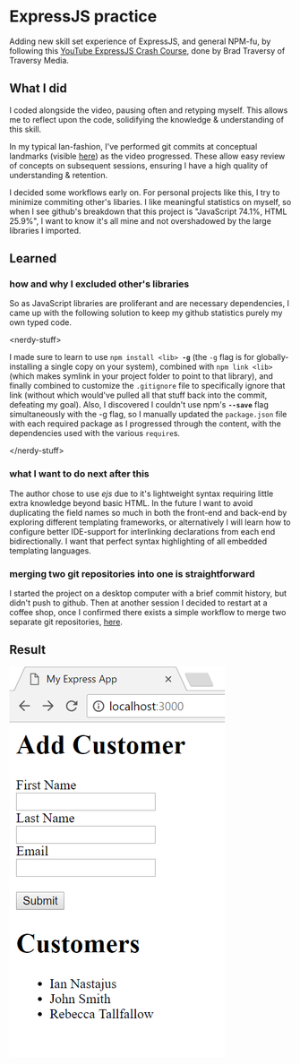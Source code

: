 # ExpressJS practice

Adding new skill set experience of ExpressJS, and general NPM-fu, by following this  [YouTube ExpressJS Crash Course]( https://www.youtube.com/watch?v=gnsO8-xJ8rs), done by Brad Traversy of Traversy Media. 


## What I did

I coded alongside the video, pausing often and retyping myself. This allows me to reflect upon the code, solidifying the knowledge & understanding of this skill.

In my typical Ian-fashion, I've performed git commits at conceptual landmarks (visible [here](https://github.com/nastajus/LearnExpressCrash/commits/master)) as the video progressed. These allow easy review of concepts on subsequent sessions, ensuring I have a high quality of understanding & retention. 

I decided some workflows early on. For personal projects like this, I try to minimize commiting other's libaries. I like meaningful statistics on myself, so when I see github's breakdown that this project is "JavaScript 74.1%,  HTML 25.9%", I want to know it's all mine and not overshadowed by the large libraries I imported. 


## Learned 

### how and why I excluded other's libraries

So as JavaScript libraries are proliferant and are necessary dependencies, I came up with the following solution to keep my github statistics purely my own typed code.

\<nerdy-stuff\>

I made sure to learn to use `npm install <lib> `**`-g`** (the `-g` flag is for globally-installing a single copy on your system), combined with `npm link <lib>` (which makes symlink in your project folder to point to that library), and finally combined to customize the `.gitignore` file to specifically ignore that link (without which would've pulled all that stuff back into the commit, defeating my goal). Also, I discovered I couldn't use npm's **`--save`** flag simultaneously with the -g flag, so I manually updated the `package.json` file with each required package as I progressed through the content, with the dependencies used with the various `require`s.

\</nerdy-stuff\>


### what I want to do next after this

The author chose to use *ejs* due to it's lightweight syntax requiring little extra knowledge beyond basic HTML. In the future I want to avoid duplicating the field names so much in both the front-end and back-end by exploring different templating frameworks, or alternatively I will learn how to configure better IDE-support for interlinking declarations from each end bidirectionally. I want that perfect syntax highlighting of all embedded templating languages.


### merging two git repositories into one is straightforward

I started the project on a desktop computer with a brief commit history, but didn't push to github. Then at another session I decided to restart at a coffee shop, once I confirmed there exists a simple workflow to merge two separate git repositories, [here](https://stackoverflow.com/a/10548919). 


 ## Result

 ![Image of form](https://github.com/nastajus/LearnExpressCrash/raw/master/readme/Capture.PNG "Image of form")
